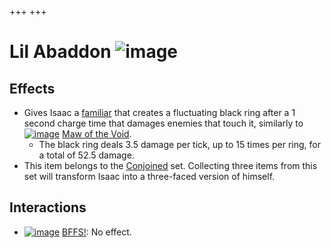 +++
+++

 # Lil Abaddon ![image](/image/Lil_Abaddon.png) 

Effects
---------


* Gives Isaac a [familiar](/wiki/Familiar "Familiar") that creates a fluctuating black ring after a 1 second charge time that damages enemies that touch it, similarly to [![image](/image/Maw_of_the_Void.png)](/wiki/Maw_of_the_Void "Maw of the Void") [Maw of the Void](/wiki/Maw_of_the_Void "Maw of the Void").
	+ The black ring deals 3.5 damage per tick, up to 15 times per ring, for a total of 52.5 damage.
* This item belongs to the [Conjoined](/wiki/Conjoined "Conjoined") set. Collecting three items from this set will transform Isaac into a three-faced version of himself.


Interactions
--------------


* [![image](/image/BFFS!.png)](/wiki/BFFS! "BFFS!") [BFFS!](/wiki/BFFS! "BFFS!"): No effect.


